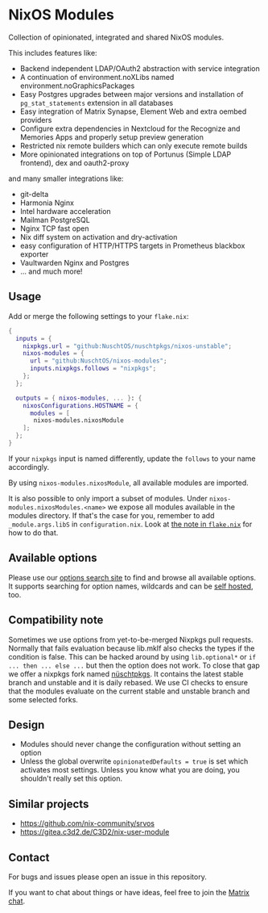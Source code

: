 # NixOS Modules

Collection of opinionated, integrated and shared NixOS modules.

This includes features like:
- Backend independent LDAP/OAuth2 abstraction with service integration
- A continuation of environment.noXLibs named environment.noGraphicsPackages
- Easy Postgres upgrades between major versions and installation of `pg_stat_statements` extension in all databases
- Easy integration of Matrix Synapse, Element Web and extra oembed providers
- Configure extra dependencies in Nextcloud for the Recognize and Memories Apps and properly setup preview generation
- Restricted nix remote builders which can only execute remote builds
- More opinionated integrations on top of Portunus (Simple LDAP frontend), dex and oauth2-proxy

and many smaller integrations like:

- git-delta
- Harmonia Nginx
- Intel hardware acceleration
- Mailman PostgreSQL
- Nginx TCP fast open
- Nix diff system on activation and dry-activation
- easy configuration of HTTP/HTTPS targets in Prometheus blackbox exporter
- Vaultwarden Nginx and Postgres
- ... and much more!

## Usage

Add or merge the following settings to your `flake.nix`:

```nix
{
  inputs = {
    nixpkgs.url = "github:NuschtOS/nuschtpkgs/nixos-unstable";
    nixos-modules = {
      url = "github:NuschtOS/nixos-modules";
      inputs.nixpkgs.follows = "nixpkgs";
    };
  };

  outputs = { nixos-modules, ... }: {
    nixosConfigurations.HOSTNAME = {
      modules = [
       nixos-modules.nixosModule
    ];
  };
}
```

If your `nixpkgs` input is named differently, update the `follows` to your name accordingly.

By using `nixos-modules.nixosModule`, all available modules are imported.

It is also possible to only import a subset of modules.
Under `nixos-modules.nixosModules.<name>` we expose all modules available in the modules directory.
If that's the case for you, remember to add `_module.args.libS` in `configuration.nix`.
Look at [the note in `flake.nix`](./flake.nix) for how to do that.

## Available options

Please use our [options search site](https://search.xn--nschtos-n2a.de/?scope=NixOS%20Modules) to find and browse all available options. It supports searching for option names, wildcards and can be [self hosted](https://github.com/NuschtOS/search), too.

## Compatibility note

Sometimes we use options from yet-to-be-merged Nixpkgs pull requests.
Normally that fails evaluation because lib.mkIf also checks the types if the condition is false.
This can be hacked around by using `lib.optional*` or `if ... then ... else ...` but then the option does not work.
To close that gap we offer a nixpkgs fork named [nüschtpkgs](https://github.com/NuschtOS/nuschtpkgs).
It contains the latest stable branch and unstable and it is daily rebased.
We use CI checks to ensure that the modules evaluate on the current stable and unstable branch and some selected forks.

## Design

* Modules should never change the configuration without setting an option
* Unless the global overwrite ``opinionatedDefaults = true`` is set which activates most settings.
  Unless you know what you are doing, you shouldn't really set this option.

## Similar projects

* <https://github.com/nix-community/srvos>
* <https://gitea.c3d2.de/C3D2/nix-user-module>

## Contact

For bugs and issues please open an issue in this repository.

If you want to chat about things or have ideas, feel free to join the [Matrix chat](https://matrix.to/#/#nuschtos:c3d2.de).
